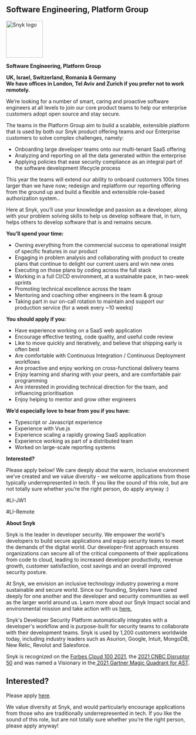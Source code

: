 Software Engineering, Platform Group
---

<img src="https://res.cloudinary.com/snyk/image/upload/v1537345894/press-kit/brand/logo-black.png" width="100" alt="Snyk logo" />

<p><strong>Software Engineering, Platform Group</strong></p>
<p><strong>UK, Israel, Switzerland, Romania &amp; Germany</strong><strong><br></strong><strong>We have offices in London, Tel Aviv and Zurich if you prefer not to work remotely.</strong></p>
<p><span style="font-weight: 400;">We’re looking for a number of smart, caring and proactive software engineers at all levels to join our core product teams to help our enterprise customers adopt open source and stay secure.</span></p>
<p><span style="font-weight: 400;">The teams in the Platform Group aim to build a scalable, extensible platform that is used by both our Snyk product offering teams and our Enterprise customers to solve complex challenges, namely:</span></p>
<ul>
<li style="font-weight: 400;"><span style="font-weight: 400;">Onboarding large developer teams onto our multi-tenant SaaS offering</span></li>
<li style="font-weight: 400;"><span style="font-weight: 400;">Analyzing and reporting on all the data generated within the enterprise</span></li>
<li style="font-weight: 400;"><span style="font-weight: 400;">Applying policies that ease security compliance as an integral part of the software development lifecycle process</span></li>
</ul>
<p><span style="font-weight: 400;">This year the teams will extend our ability to onboard customers 100x times larger than we have now; redesign and replatform our reporting offering from the ground up and build a flexible and extensible role-based authorization system..</span></p>
<p><span style="font-weight: 400;">Here at Snyk, you’ll use your knowledge and passion as a developer, along with your problem solving skills to help us develop software that, in turn, helps others to develop software that is and remains secure.</span></p>
<p><strong>You’ll spend your time:</strong></p>
<ul>
<li style="font-weight: 400;"><span style="font-weight: 400;">Owning everything from the commercial success to operational insight of specific features in our product</span></li>
<li style="font-weight: 400;"><span style="font-weight: 400;">Engaging in problem analysis and collaborating with product to create plans that continue to delight our current users and win new ones</span></li>
<li style="font-weight: 400;"><span style="font-weight: 400;">Executing on those plans by coding across the full stack</span></li>
<li style="font-weight: 400;"><span style="font-weight: 400;">Working in a full CI/CD environment, at a sustainable pace, in two-week sprints&nbsp;</span></li>
<li style="font-weight: 400;"><span style="font-weight: 400;">Promoting technical excellence across the team</span></li>
<li style="font-weight: 400;"><span style="font-weight: 400;">Mentoring and coaching other engineers in the team &amp; group</span></li>
<li style="font-weight: 400;"><span style="font-weight: 400;">Taking part in our on-call rotation to maintain and support our production service (for a week every ~10 weeks)</span></li>
</ul>
<p><strong>You should apply if you:</strong></p>
<ul>
<li style="font-weight: 400;"><span style="font-weight: 400;">Have experience working on a SaaS web application</span></li>
<li style="font-weight: 400;"><span style="font-weight: 400;">Encourage effective testing, code quality, and useful code review</span></li>
<li style="font-weight: 400;"><span style="font-weight: 400;">Like to move quickly and iteratively, and believe that shipping early is often best</span></li>
<li style="font-weight: 400;"><span style="font-weight: 400;">Are comfortable with Continuous Integration / Continuous Deployment workflows</span></li>
<li style="font-weight: 400;"><span style="font-weight: 400;">Are proactive and enjoy working on cross-functional delivery teams</span></li>
<li style="font-weight: 400;"><span style="font-weight: 400;">Enjoy learning and sharing with your peers, and are comfortable pair programming</span></li>
<li style="font-weight: 400;"><span style="font-weight: 400;">Are interested in providing technical direction for the team, and influencing prioritisation</span></li>
<li style="font-weight: 400;"><span style="font-weight: 400;">Enjoy helping to mentor and grow other engineers</span></li>
</ul>
<p><strong>We’d especially love to hear from you if you have:</strong></p>
<ul>
<li style="font-weight: 400;"><span style="font-weight: 400;">Typescript or Javascript experience</span></li>
<li style="font-weight: 400;"><span style="font-weight: 400;">Experience with Vue.js</span></li>
<li style="font-weight: 400;"><span style="font-weight: 400;">Experience scaling a rapidly growing SaaS application</span></li>
<li style="font-weight: 400;"><span style="font-weight: 400;">Experience working as part of a distributed team</span></li>
<li style="font-weight: 400;"><span style="font-weight: 400;">Worked on large-scale reporting systems</span></li>
</ul>
<p><strong>Interested?</strong></p>
<p><span style="font-weight: 400;">Please apply below! We care deeply about the warm, inclusive environment we’ve created and we value diversity - we welcome applications from those typically underrepresented in tech. If you like the sound of this role, but are not totally sure whether you’re the right person, do apply anyway :)&nbsp;</span></p>
<p><span style="font-weight: 400;">#LI-JW1</span></p>
<p><span style="font-weight: 400;">#LI-Remote</span></p><div class="content-conclusion"><p><strong>About Snyk</strong></p>
<p><span style="font-weight: 400;">Snyk is the leader in developer security. We empower the world's developers to build secure applications and equip security teams to meet the demands of the digital world. Our developer-first approach ensures organizations can secure all of the critical components of their applications from code to cloud, leading to increased developer productivity, revenue growth, customer satisfaction, cost savings and an overall improved security posture.&nbsp;</span></p>
<p><span style="font-weight: 400;">At Snyk, we envision an inclusive technology industry powering a more sustainable and secure world.</span> <span style="font-weight: 400;">Since our founding, Snykers have cared deeply for one another and the developer and security communities as well as the larger world around us. Learn more about our Snyk Impact social and environmental mission and take action with us </span><a href="https://snyk.io/about/snyk-impact/"><span style="font-weight: 400;">here.</span></a></p>
<p><span style="font-weight: 400;">Snyk's Developer Security Platform automatically integrates with a developer's workflow and is purpose-built for security teams to collaborate with their development teams. Snyk is used by 1,200 customers worldwide today, including industry leaders such as Asurion, Google, Intuit, MongoDB, New Relic, Revolut and Salesforce.</span></p>
<p><span style="font-weight: 400;">Snyk is recognized on the </span><a href="https://www.forbes.com/cloud100/#6f24b5ba5f94"><span style="font-weight: 400;">Forbes Cloud 100 2021</span></a><span style="font-weight: 400;">, the </span><a href="https://www.cnbc.com/2021/05/25/these-are-the-2021-cnbc-disruptor-50-companies.html"><span style="font-weight: 400;">2021 CNBC Disruptor 50</span></a><span style="font-weight: 400;"> and was named a Visionary in the</span><a href="https://snyk.io/blog/snyk-visionary-2021-gartner-magic-quadrant-for-ast/"><span style="font-weight: 400;"> 2021 Gartner Magic Quadrant for AST</span></a><span style="font-weight: 400;">.</span></p></div>

Interested?
---

Please apply [here](https://boards.greenhouse.io/snyk/jobs/4864848002#app).

We value diversity at Snyk, and would particularly encourage applications from those who are traditionally underrepresented in tech.
If you like the sound of this role, but are not totally sure whether you’re the right person, please apply anyway!
